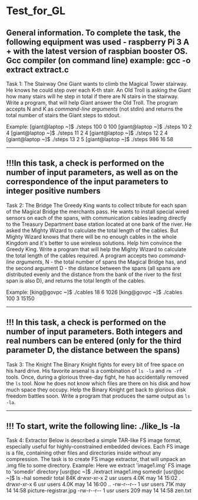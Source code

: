 # Test_for_GL
General information.
To complete the task, the following equipment was used - raspberry Pi 3 A + with the latest version of raspbian booster OS. Gcc compiler (on command line)
example: gcc -o extract extract.c
---------------------------------------------------------------------------------------------------------------------------------------





Task 1: The Stairway
One Giant wants to climb the Magical Tower stairway. He knows he could step over each K-th stair. An Old Troll is asking the Giant how many stairs will he step in total if there are N stairs in the stairway. Write a program, that will help Giant answer the Old Troll.
The program accepts N and K as *command-line arguments* (not stdin) and returns the total number of stairs the Giant steps to stdout.

Example:
[giant@laptop ~]$	./steps 100 0
100
[giant@laptop ~]$	./steps 10 2
4
[giant@laptop ~]$	./steps 11 2
4
[giant@laptop ~]$	./steps 12 2
4
[giant@laptop ~]$	./steps 13 2
5
[giant@laptop ~]$	./steps 986 16
58

------------------------------------------------
!!!In this task, a check is performed on the number of input parameters, as well as on the correspondence of the input parameters to integer positive numbers
------------------------------------------------

Task 2: The Bridge
The Greedy King wants to collect tribute for each span of the Magical Bridge the merchants pass. He wants to install special wired sensors on each of the spans, with communication cables leading directly to the Treasury Department base station located at one bank of the river. He asked the Mighty Wizard to calculate the total length of the cables. But Mighty Wizard knows that there will be no enough cables in the whole Kingdom and it's better to use wireless solutions. Help him convince the Greedy King.
Write a program that will help the Mighty Wizard to calculate the total length of the cables required. A program accepts two *command-line arguments*, N - the total number of spans the Magical Bridge has, and the second argument D - the distance between the spans (all spans are distributed evenly and the distance from the bank of the river to the first span is also D), and returns the total length of the cables.

Example:
[king@govpc ~]$	./cables 18 6
1026
[king@govpc ~]$	./cables 100 3
15150

------------------------------------------------
!!!
In this task, a check is performed on the number of input parameters. Both integers and real numbers can be entered (only for the third parameter D, the distance between the spans)
------------------------------------------------


Task 3: The Knight
The Binary Knight fights for every bit of free space on his hard drive. His favorite arsenal is a combination of `ls -la` and `rm -rf` tools. Once, during a glorious three-day fight, he has accidentally removed the `ls` tool. Now he does not know which files are there on his disk and how much space they occupy.
Help the Binary Knight get back to glorious disk freedom battles soon. Write a program that produces the same output as `ls -la`.

------------------------------------------------
!!!
To start, write the following line: ./like_ls -la
------------------------------------------------

Task 4: Extractor
Below  is  described  a  simple  TAR-like  FS  image  format,  especially  useful  for  highly-constrained
embedded devices. Each FS image is a file, containing other files and directories inside without any
compression.
The task is to create FS image extractor, that will unpack an .img file to some directory.
Example:
Here we extract 'image1.img' FS image to 'somedir' directory
[usr@pc ~]$ ./extract image1.img somedir
[usr@pc ~]$ ls -hal somedir
total 84K
drwxr-xr-x 2 usr users 4.0K may 14 15:02 .
drwxr-xr-x 6 usr users 4.0K may 14 16:00 ..
-rw-r--r-- 1 usr users  71K may 14 14:58 picture-registrar.jpg
-rw-r--r-- 1 usr users  209 may 14 14:58 zen.txt





